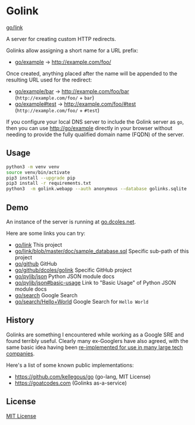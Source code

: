# Golink

[go/link](https://go.dcoles.net/link)

A server for creating custom HTTP redirects.

Golinks allow assigning a short name for a URL prefix:

- [go/example](https://go.dcoles.net/example) → http://example.com/foo/

Once created, anything placed after the name will be appended to the resulting URL used for the redirect:

- [go/example/bar](https://go.dcoles.net/example/bar) → http://example.com/foo/bar (`http://example.com/foo/` + `bar`)
- [go/example#test](https://go.dcoles.net/example#test) → http://example.com/foo/#test (`http://example.com/foo/` + `#test`)

If you configure your local DNS server to include the Golink server as `go`, then you can use
[http://go/example](http://go/example) directly in your browser without needing to provide the fully qualified domain
 name (FQDN) of the server.

## Usage

```bash
python3 -m venv venv
source venv/bin/activate
pip3 install --upgrade pip
pip3 install -r requirements.txt
python3  -m golink.webapp --auth anonymous --database golinks.sqlite
```

## Demo

An instance of the server is running at [go.dcoles.net](https://go.dcoles.net).

Here are some links you can try:

- [go/link](https://go.dcoles.net/link) This project
- [go/link/blob/master/doc/sample_database.sql](https://go.dcoles.net/link/blob/master/doc/sample_database.sql) Specific sub-path of this project
- [go/github](https://go.dcoles.net/github) GitHub
- [go/github/dcoles/golink](https://go.dcoles.net/github/dcoles/golink) Specific GitHub project
- [go/pylib/json](https://go.dcoles.net/pylib/json#basic-usage) Python JSON module docs
- [go/pylib/json#basic-usage](https://go.dcoles.net/pylib/json#basic-usage) Link to "Basic Usage" of Python JSON module docs 
- [go/search](https://go.dcoles.net/search) Google Search
- [go/search/Hello+World](https://go.dcoles.net/search/Hello+World) Google Search for `Hello World`


## History

Golinks are something I encountered while working as a Google SRE and found terribly useful. Clearly many ex-Googlers have also
agreed, with the same basic idea having been [re-implemented for use in many large tech companies](https://twitter.com/isaach/status/668645946717147136).

Here's a list of some known public implementations:

- https://github.com/kellegous/go (go-lang, MIT License)
- https://goatcodes.com (Golinks as-a-service)


## License

[MIT License](LICENSE.txt)
